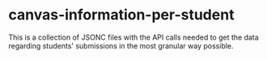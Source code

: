 # canvas-information-per-student
This is a collection of JSONC files with the API calls needed to get the data regarding students' submissions in the most granular way possible.
